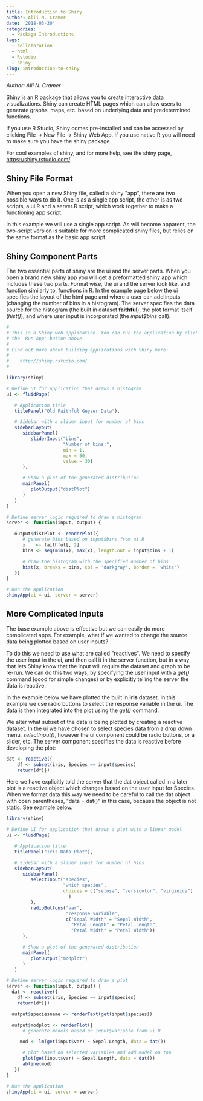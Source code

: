 ```yaml
---
title: Introduction to Shiny
author: Alli N. Cramer
date: '2018-03-30'
categories:
  - Package Introductions
tags:
  - collaboration
  - html
  - Rstudio
  - shiny
slug: introduction-to-shiny
---
```


_Author: Alli N. Cramer_

Shiny is an R package that allows you to create interactive data visualizations. Shiny can create HTML pages which can allow users to generate graphs, maps, etc. based on underlying data and predetermined functions.

If you use R Studio, Shiny comes pre-installed and can be accessed by clicking File -> New File -> Shiny Web App. If you use native R you will need to make sure you have the shiny package.

For cool examples of shiny, and for more help, see the shiny page, <https://shiny.rstudio.com/>.

## Shiny File Format

When you open a new Shiny file, called a shiny "app", there are two possible ways to do it. One is as a single app script, the other is as two scripts, a ui.R and a server.R script, which work together to make a functioning app script.

In this example we will use a single app script. As will become apparent, the two-script version is suitable for more complicated shiny files, but relies on the same format as the basic app script.

## Shiny Component Parts

The two essential parts of shiny are the ui and the server parts. When you open a brand new shiny app you will get a preformatted shiny app which includes these two parts. Format wise, the ui and the server look like, and function similarly to, functions in R. In the example page below the ui specifies the layout of the html page and where a user can add inputs (changing the number of bins in a histogram). The server specifies the data source for the histogram (the built in dataset **faithful**), the plot format itself (_hist()_), and where user input is incorporated (the _input$bins_ call).

```r
#
# This is a Shiny web application. You can run the application by clicking
# the 'Run App' button above.
#
# Find out more about building applications with Shiny here:
#
#    http://shiny.rstudio.com/
#

library(shiny)

# Define UI for application that draws a histogram
ui <- fluidPage(

   # Application title
   titlePanel("Old Faithful Geyser Data"),

   # Sidebar with a slider input for number of bins
   sidebarLayout(
      sidebarPanel(
         sliderInput("bins",
                     "Number of bins:",
                     min = 1,
                     max = 50,
                     value = 30)
      ),

      # Show a plot of the generated distribution
      mainPanel(
         plotOutput("distPlot")
      )
   )
)

# Define server logic required to draw a histogram
server <- function(input, output) {

   output$distPlot <- renderPlot({
      # generate bins based on input$bins from ui.R
      x    <- faithful[, 2]
      bins <- seq(min(x), max(x), length.out = input$bins + 1)

      # draw the histogram with the specified number of bins
      hist(x, breaks = bins, col = 'darkgray', border = 'white')
   })
}

# Run the application
shinyApp(ui = ui, server = server)
```

## More Complicated Inputs

The base example above is effective but we can easily do more complicated apps. For example, what if we wanted to change the source data being plotted based on user inputs?

To do this we need to use what are called "reactives". We need to specify the user input in the ui, and then call it in the server function, but in a way that lets Shiny know that the input will require the dataset and graph to be re-run. We can do this two ways, by specifying the user input with a _get()_ command (good for simple changes) or by explicitly telling the server the data is reactive.

In the example below we have plotted the built in **iris** dataset. In this example we use radio buttons to select the response variable in the ui. The data is then integrated into the plot using the _get()_ command.

We alter what subset of the data is being plotted by creating a reactive dataset. In the ui we have chosen to select species data from a drop down menu, _selectInput()_, however the ui component could be radio buttons, or a slider, etc. The server component specifies the data is reactive before developing the plot:

```r
dat <- reactive({
    df <- subset(iris, Species == input$species)
    return(df)})
```

Here we have explicitly told the server that the dat object called in a later plot is a reactive object which changes based on the user input for Species. When we format data this way we need to be careful to call the dat object with open parentheses, "data = dat()" in this case, because the object is not static. See example below.

```r
library(shiny)

# Define UI for application that draws a plot with a linear model
ui <- fluidPage(

   # Application title
   titlePanel("Iris Data Plot"),

   # Sidebar with a slider input for number of bins
   sidebarLayout(
      sidebarPanel(
         selectInput("species",
                     "which species",
                     choices = c("setosa", "versicolor", "virginica")
                       )
         ),
         radioButtons("var",
                      "response variable",
                      c("Sepal Width" = "Sepal.Width",
                        "Petal Length" = "Petal.Length",
                        "Petal Width" = "Petal.Width"))
      ),

      # Show a plot of the generated distribution
      mainPanel(
         plotOutput("modplot")
      )
   )

# Define server logic required to draw a plot
server <- function(input, output) {
  dat <- reactive({
    df <- subset(iris, Species == input$species)
    return(df)})

  output$speciesname <- renderText(get(input$species))

  output$modplot <- renderPlot({
      # generate models based on input$variable from ui.R

     mod <- lm(get(input$var) ~ Sepal.Length, data = dat())

      # plot based on selected variables and add model on top
      plot(get(input$var) ~ Sepal.Length, data = dat())
      abline(mod)
   })
}

# Run the application
shinyApp(ui = ui, server = server)
```
